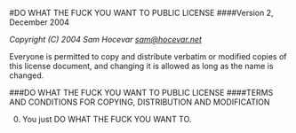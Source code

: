 #DO WHAT THE FUCK YOU WANT TO PUBLIC LICENSE
####Version 2, December 2004

*Copyright (C) 2004 Sam Hocevar <sam@hocevar.net>*

 Everyone is permitted to copy and distribute verbatim or modified
 copies of this license document, and changing it is allowed as long
 as the name is changed.


###DO WHAT THE FUCK YOU WANT TO PUBLIC LICENSE
####TERMS AND CONDITIONS FOR COPYING, DISTRIBUTION AND MODIFICATION

0. You just DO WHAT THE FUCK YOU WANT TO.
